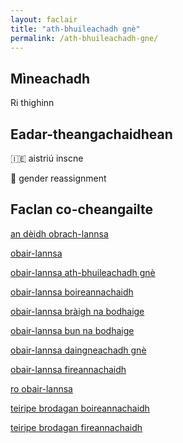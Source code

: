 ```yaml
---
layout: faclair
title: "ath-bhuileachadh gnè"
permalink: /ath-bhuileachadh-gne/
---
```


## Mìneachadh

Ri thighinn

## Eadar-theangachaidhean

&#x1f1ee;&#x1f1ea; aistriú inscne

&#x1f3f4;&#xe0067;&#xe0062;&#xe0065;&#xe006e;&#xe0067;&#xe007f; gender reassignment

## Faclan co-cheangailte

[an dèidh obrach-lannsa](https://faclair.lgbt/an-deidh-obrach-lannsa)

[obair-lannsa](https://faclair.lgbt/obair-lannsa)

[obair-lannsa ath-bhuileachadh gnè](https://faclair.lgbt/obair-lannsa-ath-bhuileachadh-gne)

[obair-lannsa boireannachaidh](https://faclair.lgbt/obair-lannsa-boireannachaidh)

[obair-lannsa bràigh na bodhaige](https://faclair.lgbt/obair-lannsa-braigh-na-bodhaige)

[obair-lannsa bun na bodhaige](https://faclair.lgbt/obair-lannsa-bun-na-bodhaige)

[obair-lannsa daingneachadh gnè](https://faclair.lgbt/obair-lannsa-daingneachadh-gne)

[obair-lannsa fireannachaidh](https://faclair.lgbt/obair-lannsa-fireannachaidh)

[ro obair-lannsa](https://faclair.lgbt/ro-obair-lannsa)

[teiripe brodagan boireannachaidh](https://faclair.lgbt/teiripe-brodagan-boireannachaidh)

[teiripe brodagan fireannachaidh](https://faclair.lgbt/teiripe-brodagan-fireannachaidh)